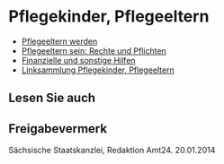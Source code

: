 # Pflegekinder, Pflegeeltern

* [Pflegeeltern werden](https://amt24dev.sachsen.de/zufi/lebenslagen/5000775)
* [Pflegeeltern sein: Rechte und Pflichten](https://amt24dev.sachsen.de/zufi/lebenslagen/5000590)
* [Finanzielle und sonstige Hilfen](https://amt24dev.sachsen.de/zufi/lebenslagen/5000363)
* [Linksammlung Pflegekinder, Pflegeeltern](https://amt24dev.sachsen.de/zufi/lebenslagen/5000783)

## Lesen Sie auch

## Freigabevermerk

Sächsische Staatskanzlei, Redaktion Amt24. 20.01.2014
